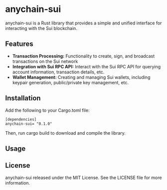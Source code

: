 # anychain-sui

anychain-sui is a Rust library that provides a simple and unified interface for interacting with the Sui blockchain.

## Features

* __Transaction Processing:__ Functionality to create, sign, and broadcast transactions on the Sui network
* __Integration with Sui RPC API:__ Interact with the Sui RPC API for querying account information, transaction details, etc.
* __Wallet Management:__ Creating and managing Sui wallets, including keypair generation, public/private key management, etc.

## Installation

Add the following to your Cargo.toml file:
```toml=
[dependencies]
anychain-sui= "0.1.0"
```

Then, run cargo build to download and compile the library.

## Usage


## License

anychain-sui released under the MIT License. See the LICENSE file for more information.